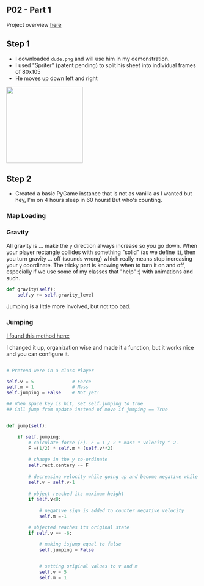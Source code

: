 ## P02 - Part 1

Project overview [here](./README.md)

## Step 1

- I downloaded `dude.png` and will use him in my demonstration.
- I used "Spriter" (patent pending) to split his sheet into individual frames of 80x105
- He moves up down left and right

<img src="https://cs.msutexas.edu/~griffin/zcloud/zcloud-files/dude.png" width="200">


## Step 2

- Created a basic PyGame instance that is not as vanilla as I wanted but hey, I'm on 4 hours sleep in 60 hours! But who's counting. 

### Map Loading

### Gravity

All gravity is ... make the `y` direction always increase so you go down. When your player rectangle collides with something "solid" (as we define it),
then you turn gravity ... off (sounds wrong) which really means stop increasing your `y` coordinate. The tricky part is knowing when to turn it on and 
off, especially if we use some of my classes that "help" :) with animations and such. 

```python
def gravity(self):
    self.y += self.gravity_level
```

Jumping is a little more involved, but not too bad. 

### Jumping

[I found this method here:](https://www.geeksforgeeks.org/python-making-an-object-jump-in-pygame/)

I changed it up, organization wise and made it a function, but it works nice and you can configure it.

```python

# Pretend were in a class Player

self.v = 5              # Force
self.m = 1              # Mass
self.jumping = False    # Not yet!

## When space key is hit, set self.jumping to true
## Call jump from update instead of move if jumping == True


def jump(self):

    if self.jumping: 
        # calculate force (F). F = 1 / 2 * mass * velocity ^ 2. 
        F =(1/2) * self.m * (self.v**2) 
      
        # change in the y co-ordinate 
        self.rect.centery -= F 
        
        # decreasing velocity while going up and become negative while coming down 
        self.v = self.v-1
        
        # object reached its maximum height 
        if self.v<0: 
            
            # negative sign is added to counter negative velocity 
            self.m =-1

        # objected reaches its original state 
        if self.v == -6: 

            # making isjump equal to false  
            self.jumping = False

    
            # setting original values to v and m 
            self.v = 5
            self.m = 1
```


